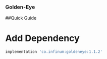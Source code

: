 ### Golden-Eye

##Quick Guide

# Add Dependency

```gradle
implementation 'co.infinum:goldeneye:1.1.2'
```

